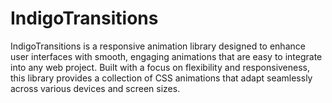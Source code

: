 # IndigoTransitions
IndigoTransitions is a responsive animation library designed to enhance user interfaces with smooth, engaging animations that are easy to integrate into any web project. Built with a focus on flexibility and responsiveness, this library provides a collection of CSS animations that adapt seamlessly across various devices and screen sizes.
